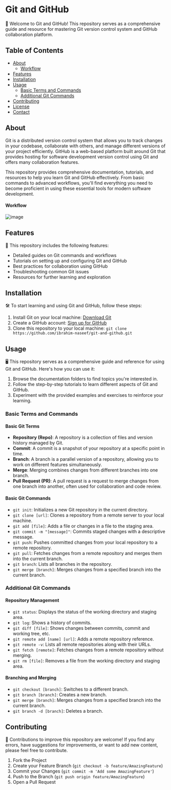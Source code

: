 # Git and GitHub

🚀 Welcome to Git and GitHub! This repository serves as a comprehensive guide and resource for mastering Git version control system and GitHub collaboration platform.

## Table of Contents

- [About](#about)
  - [Workflow](#workflow)
- [Features](#features)
- [Installation](#installation)
- [Usage](#usage)
  - [Basic Terms and Commands](#basic-terms-and-commands)
  - [Additional Git Commands](#additional-git-commands)
- [Contributing](#contributing)
- [License](#license)
- [Contact](#contact)

## About

 Git is a distributed version control system that allows you to track changes in your codebase, collaborate with others, and manage different versions of your project efficiently. GitHub is a web-based platform built around Git that provides hosting for software development version control using Git and offers many collaboration features.

This repository provides comprehensive documentation, tutorials, and resources to help you learn Git and GitHub effectively. From basic commands to advanced workflows, you'll find everything you need to become proficient in using these essential tools for modern software development.

#### Workflow

![image](https://github.com/Ibrahim-Naseef/Git-and-Github/assets/156147657/ab76b372-d317-41e6-9e50-334ddb3d8bc4)


## Features

🌟 This repository includes the following features:

- Detailed guides on Git commands and workflows
- Tutorials on setting up and configuring Git and GitHub
- Best practices for collaboration using GitHub
- Troubleshooting common Git issues
- Resources for further learning and exploration

## Installation

🛠 To start learning and using Git and GitHub, follow these steps:

1. Install Git on your local machine: [Download Git](https://git-scm.com/)
2. Create a GitHub account: [Sign up for GitHub](https://github.com/join)
3. Clone this repository to your local machine: `git clone https://github.com/ibrahim-naseef/git-and-github.git`

## Usage

🖥 This repository serves as a comprehensive guide and reference for using Git and GitHub. Here's how you can use it:

1. Browse the documentation folders to find topics you're interested in.
2. Follow the step-by-step tutorials to learn different aspects of Git and GitHub.
3. Experiment with the provided examples and exercises to reinforce your learning.

### Basic Terms and Commands

#### Basic Git Terms

- **Repository (Repo)**: A repository is a collection of files and version history managed by Git.
- **Commit**: A commit is a snapshot of your repository at a specific point in time.
- **Branch**: A branch is a parallel version of a repository, allowing you to work on different features simultaneously.
- **Merge**: Merging combines changes from different branches into one branch.
- **Pull Request (PR)**: A pull request is a request to merge changes from one branch into another, often used for collaboration and code review.

#### Basic Git Commands

- `git init`: Initializes a new Git repository in the current directory.
- `git clone [url]`: Clones a repository from a remote server to your local machine.
- `git add [file]`: Adds a file or changes in a file to the staging area.
- `git commit -m "[message]"`: Commits staged changes with a descriptive message.
- `git push`: Pushes committed changes from your local repository to a remote repository.
- `git pull`: Fetches changes from a remote repository and merges them into the current branch.
- `git branch`: Lists all branches in the repository.
- `git merge [branch]`: Merges changes from a specified branch into the current branch.

### Additional Git Commands

#### Repository Management

- `git status`: Displays the status of the working directory and staging area.
- `git log`: Shows a history of commits.
- `git diff [file]`: Shows changes between commits, commit and working tree, etc.
- `git remote add [name] [url]`: Adds a remote repository reference.
- `git remote -v`: Lists all remote repositories along with their URLs.
- `git fetch [remote]`: Fetches changes from a remote repository without merging.
- `git rm [file]`: Removes a file from the working directory and staging area.

#### Branching and Merging

- `git checkout [branch]`: Switches to a different branch.
- `git branch [branch]`: Creates a new branch.
- `git merge [branch]`: Merges changes from a specified branch into the current branch.
- `git branch -d [branch]`: Deletes a branch.

## Contributing

🤝 Contributions to improve this repository are welcome! If you find any errors, have suggestions for improvements, or want to add new content, please feel free to contribute.

1. Fork the Project
2. Create your Feature Branch (`git checkout -b feature/AmazingFeature`)
3. Commit your Changes (`git commit -m 'Add some AmazingFeature'`)
4. Push to the Branch (`git push origin feature/AmazingFeature`)
5. Open a Pull Request


